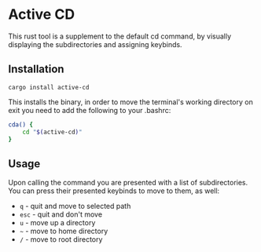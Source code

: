 # Active CD 

This rust tool is a supplement to the default cd command, by visually displaying the subdirectories and assigning keybinds.

## Installation

`cargo install active-cd`

This installs the binary, in order to move the terminal's working directory on exit you need to add the following to your .bashrc:
```bash
cda() {
    cd "$(active-cd)"
}
```

## Usage

Upon calling the command you are presented with a list of subdirectories. You can press their presented keybinds to move to them, as well:
-   `q` - quit and move to selected path
-   `esc` - quit and don't move
-   `u` - move up a directory
-   `~` - move to home directory
-   `/` - move to root directory

